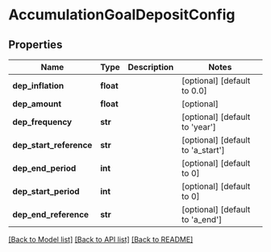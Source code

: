 # AccumulationGoalDepositConfig

## Properties
Name | Type | Description | Notes
------------ | ------------- | ------------- | -------------
**dep_inflation** | **float** |  | [optional] [default to 0.0]
**dep_amount** | **float** |  | [optional] 
**dep_frequency** | **str** |  | [optional] [default to 'year']
**dep_start_reference** | **str** |  | [optional] [default to 'a_start']
**dep_end_period** | **int** |  | [optional] [default to 0]
**dep_start_period** | **int** |  | [optional] [default to 0]
**dep_end_reference** | **str** |  | [optional] [default to 'a_end']

[[Back to Model list]](../README.md#documentation-for-models) [[Back to API list]](../README.md#documentation-for-api-endpoints) [[Back to README]](../README.md)


